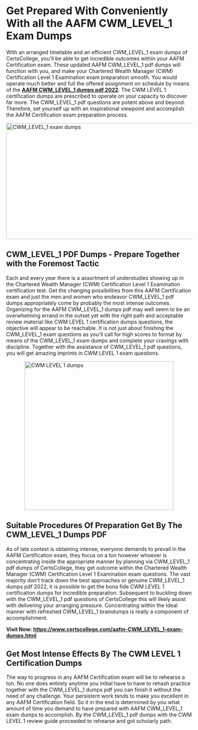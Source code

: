 <h1><strong>Get Prepared With Conveniently With all the AAFM CWM_LEVEL_1 Exam Dumps&nbsp;</strong></h1>
<p><span style="font-weight: 400;">With an arranged timetable and an efficient  CWM_LEVEL_1 exam dumps of CertsCollege, you'll be able to get incredible outcomes within your AAFM Certification exam. These updated AAFM CWM_LEVEL_1 pdf dumps will function with you, and make your Chartered Wealth Manager (CWM) Certification Level 1 Examination exam preparation smooth. You would operate much better and full the offered assignment on schedule by means of the <strong><a href="https://www.certscollege.com/aafm-CWM_LEVEL_1-exam-dumps.html">AAFM CWM_LEVEL_1 dumps pdf 2022</a></strong>. The CWM LEVEL 1 certification dumps are prescribed to operate on your capacity to discover far more. The  CWM_LEVEL_1 pdf questions are potent above and beyond. Therefore, set yourself up with an inspirational viewpoint and accomplish the AAFM Certification exam preparation process.&nbsp;</span></p>
<p><span style="font-weight: 400;"><img style="display: block; margin-left: auto; margin-right: auto;" src="https://i.ibb.co/CPDK3ps/Yellow-and-Blue-Initiative-Blog-Banner.png" alt="CWM_LEVEL_1 exam dumps" width="559" height="315" /></span></p>
<h2><strong>CWM_LEVEL_1 PDF Dumps - Prepare Together with the Foremost Tactic</strong></h2>
<p><span style="font-weight: 400;">Each and every year there is a assortment of understudies showing up in the Chartered Wealth Manager (CWM) Certification Level 1 Examination certification test. Get the changing possibilities from this AAFM Certification exam and just the men and women who endeavor CWM_LEVEL_1 pdf dumps appropriately come by probably the most intense outcomes. Organizing for the AAFM CWM_LEVEL_1 dumps pdf may well seem to be an overwhelming errand in the outset yet with the right path and acceptable review material like CWM LEVEL 1 certification dumps questions, the objective will appear to be reachable. It is not just about finishing the CWM_LEVEL_1 exam questions as you'll call for high scores to format by means of the CWM_LEVEL_1 exam dumps and complete your cravings with discipline. Together with the assistance of CWM_LEVEL_1 pdf questions, you will get amazing imprints in CWM LEVEL 1 exam questions.</span></p>
<p><span style="font-weight: 400;"><a href="https://tinyurl.com/bddctbb9"><img style="display: block; margin-left: auto; margin-right: auto;" src="https://i.ibb.co/9tMrhdY/Teacher-Appreciation-Invitation.png" alt="CWM LEVEL 1 dumps " width="404" height="404" /></a></span></p>
<h2><strong>Suitable Procedures Of Preparation Get By The CWM_LEVEL_1 Dumps PDF</strong></h2>
<p><span style="font-weight: 400;">As of late contest is obtaining intense, everyone demands to prevail in the AAFM Certification exam, they focus on a ton however whoever is concentrating inside the appropriate manner by planning via CWM_LEVEL_1 pdf dumps of CertsCollege, they get outcome within the Chartered Wealth Manager (CWM) Certification Level 1 Examination exam questions. The vast majority don't track down the best approaches or genuine CWM_LEVEL_1 dumps pdf 2022, it is possible to get the bona fide CWM LEVEL 1 certification dumps for incredible preparation. Subsequent to buckling down with the  CWM_LEVEL_1 pdf questions of CertsCollege this will likely assist with delivering your arranging pressure. Concentrating within the Ideal manner with refreshed CWM_LEVEL_1 braindumps is really a component of accomplishment.</span></p>
<p><span style="font-weight: 400;"><strong>Visit Now: <a href="https://www.certscollege.com/aafm-CWM_LEVEL_1-exam-dumps.html">https://www.certscollege.com/aafm-CWM_LEVEL_1-exam-dumps.html</a></strong></span></p>
<h2><strong>Get Most Intense Effects By The CWM LEVEL 1 Certification Dumps</strong></h2>
<p><span style="font-weight: 400;">The way to progress in any AAFM Certification exam will be to rehearse a ton. No one does entirely anytime you initial have to have to rehash practice together with the CWM_LEVEL_1 dumps pdf you can finish it without the need of any challenge. Your persistent work tends to make you excellent in any AAFM Certification field. So it in the end is determined by you what amount of time you demand to have prepared with AAFM CWM_LEVEL_1 exam dumps to accomplish. By the CWM_LEVEL_1 pdf dumps with the CWM LEVEL 1 review guide proceeded to rehearse and got scholarly path.</span></p>
